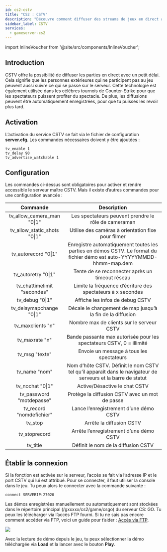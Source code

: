 ```yaml
---
id: cs2-cstv
title: "CS2 : CSTV"
description: "Découvre comment diffuser des streams de jeux en direct avec un léger délai et un enregistrement automatique pour les spectateurs, et revivre les matchs à tout moment → En savoir plus maintenant"
sidebar_label: CSTV
services:
  - gameserver-cs2
---
```


import InlineVoucher from '@site/src/components/InlineVoucher';

## Introduction

CSTV offre la possibilité de diffuser les parties en direct avec un petit délai. Cela signifie que les personnes extérieures qui ne participent pas au jeu peuvent aussi suivre ce qui se passe sur le serveur. Cette technologie est également utilisée dans les célèbres tournois de Counter-Strike pour que les spectateurs puissent profiter du spectacle. De plus, les diffusions peuvent être automatiquement enregistrées, pour que tu puisses les revoir plus tard.

<InlineVoucher />

## Activation

L’activation du service CSTV se fait via le fichier de configuration **server.cfg**. Les commandes nécessaires doivent y être ajoutées :

```
tv_enable 1
tv_delay 90
tv_advertise_watchable 1
```

## Configuration

Les commandes ci-dessus sont obligatoires pour activer et rendre accessible le serveur maître CSTV. Mais il existe d’autres commandes pour une configuration avancée :

|            Commande            |                         Description                         |
| :----------------------------: | :----------------------------------------------------------: |
|  tv_allow_camera_man "0\|1"    |        Les spectateurs peuvent prendre le rôle de cameraman        |
| tv_allow_static_shots "0\|1"   |    Utilise des caméras à orientation fixe pour filmer    |
|     tv_autorecord "0\|1"       | Enregistre automatiquement toutes les parties en démos CSTV. Le format du fichier démo est auto-YYYYYMMDD-hhmm-map.dem |
|     tv_autoretry "0\|1"        | Tente de se reconnecter après un timeout réseau |
| tv_chattimelimit "secondes"    | Limite la fréquence d’écriture des spectateurs à x secondes |
|       tv_debug "0\|1"          |             Affiche les infos de debug CSTV             |
|   tv_delaymapchange "0\|1"     | Décale le changement de map jusqu’à la fin de la diffusion |
|      tv_maxclients "n"         |          Nombre max de clients sur le serveur CSTV          |
|        tv_maxrate "n"          | Bande passante max autorisée pour les spectateurs CSTV, 0 = illimité |
|        tv_msg "texte"          |           Envoie un message à tous les spectateurs           |
|        tv_name "nom"           | Nom d’hôte CSTV. Définit le nom CSTV tel qu’il apparaît dans le navigateur de serveurs et la barre de statut |
|       tv_nochat "0\|1"         |           Active/Désactive le chat CSTV           |
|    tv_password "motdepasse"    |       Protège la diffusion CSTV avec un mot de passe       |
|     tv_record "nomdefichier"   |             Lance l’enregistrement d’une démo CSTV             |
|           tv_stop              |                 Arrête la diffusion CSTV                 |
|        tv_stoprecord           |            Arrête l’enregistrement d’une démo CSTV             |
|           tv_title             |           Définit le nom de la diffusion CSTV           |

## Établir la connexion

Si la fonction est activée sur le serveur, l’accès se fait via l’adresse IP et le port CSTV qui lui est attribué. Pour se connecter, il faut utiliser la console dans le jeu. Tu peux alors te connecter avec la commande suivante :

```
connect SERVERIP:27020
```

Les démos enregistrées manuellement ou automatiquement sont stockées dans le répertoire principal (/gxxxxx/cs2/game/csgo) du serveur CS: GO. Tu peux les télécharger via l’accès FTP fourni. Si tu ne sais pas encore comment accéder via FTP, voici un guide pour t’aider : [Accès via FTP](gameserver-ftpaccess.md).

![](https://screensaver01.zap-hosting.com/index.php/s/w9b4Z7ECoSkSQdT/preview)

Avec la lecture de démo depuis le jeu, tu peux sélectionner la démo téléchargée via **Load** et la lancer avec le bouton **Play**.

<InlineVoucher />